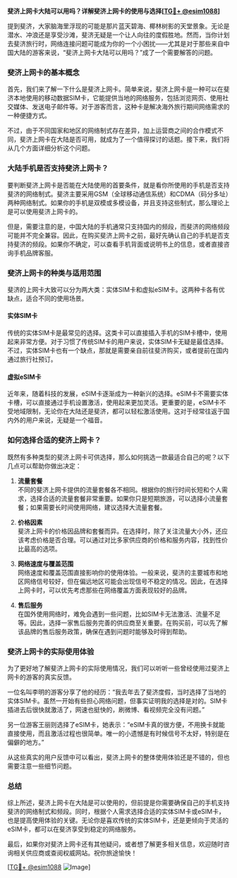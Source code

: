 **斐济上网卡大陆可以用吗？详解斐济上网卡的使用与选择[[TG💪+ @esim1088](https://t.me/s/esim1088)]**

提到斐济，大家脑海里浮现的可能是那片蓝天碧海、椰林树影的天堂景象。无论是潜水、冲浪还是享受沙滩，斐济无疑是一个让人向往的度假胜地。然而，当你计划去斐济旅行时，网络连接问题可能成为你的一个小困扰——尤其是对于那些来自中国大陆的游客来说，“斐济上网卡大陆可以用吗？”成了一个需要解答的问题。

### 斐济上网卡的基本概念

首先，我们来了解一下什么是斐济上网卡。简单来说，斐济上网卡是一种可以在斐济本地使用的移动数据SIM卡，它能提供当地的网络服务，包括浏览网页、使用社交媒体、发送电子邮件等。对于游客而言，这种卡是解决海外旅行期间网络需求的一种便捷方式。

不过，由于不同国家和地区的网络制式存在差异，加上运营商之间的合作模式不同，斐济上网卡在大陆是否可用，就成为了一个值得探讨的话题。接下来，我们将从几个方面详细分析这个问题。

### 大陆手机是否支持斐济上网卡？

要判断斐济上网卡是否能在大陆使用的首要条件，就是看你所使用的手机是否支持斐济的网络制式。斐济主要采用GSM（全球移动通信系统）和CDMA（码分多址）两种网络制式。如果你的手机是双模或多模设备，并且支持这些制式，那么理论上是可以使用斐济上网卡的。

但是，需要注意的是，中国大陆的手机通常只支持国内的频段，而斐济的网络频段可能并不完全兼容。因此，在购买斐济上网卡之前，最好先确认自己的手机是否支持斐济的频段。如果你不确定，可以查看手机背面或说明书上的信息，或者直接咨询手机品牌客服。

### 斐济上网卡的种类与适用范围

斐济的上网卡大致可以分为两大类：实体SIM卡和虚拟eSIM卡。这两种卡各有优缺点，适合不同的使用场景。

#### 实体SIM卡

传统的实体SIM卡是最常见的选择。这类卡可以直接插入手机的SIM卡槽中，使用起来非常方便。对于习惯了传统SIM卡的用户来说，实体SIM卡无疑是最佳选择。不过，实体SIM卡也有一个缺点，那就是需要亲自前往斐济购买，或者提前在国内通过旅行社预订。

#### 虚拟eSIM卡

近年来，随着科技的发展，eSIM卡逐渐成为一种新兴的选择。eSIM卡不需要实体卡槽，可以直接通过手机设置激活，使用起来更加灵活。更重要的是，eSIM卡不受地域限制，无论你在大陆还是斐济，都可以轻松激活使用。这对于经常往返于国内外的用户来说，无疑是一个福音。

### 如何选择合适的斐济上网卡？

既然有多种类型的斐济上网卡可供选择，那么如何挑选一款最适合自己的呢？以下几点可以帮助你做出决定：

1. **流量套餐**  
   不同的斐济上网卡提供的流量套餐各不相同。根据你的旅行时间长短和个人需求，选择合适的流量套餐非常重要。如果你只是短期旅游，可以选择小流量套餐；如果需要长时间使用网络，建议选择大流量套餐。

2. **价格因素**  
   斐济上网卡的价格因品牌和套餐而异。在选择时，除了关注流量大小外，还应该考虑价格是否合理。可以通过对比多家供应商的价格和服务内容，找到性价比最高的选项。

3. **网络速度与覆盖范围**  
   网络速度和覆盖范围直接影响你的使用体验。一般来说，斐济的主要城市和地区网络信号较好，但在偏远地区可能会出现信号不稳定的情况。因此，在选择上网卡时，可以优先考虑那些在网络覆盖方面表现较好的品牌。

4. **售后服务**  
   在国外使用网络时，难免会遇到一些问题，比如SIM卡无法激活、流量不足等。因此，选择一家售后服务完善的供应商至关重要。在购买前，可以先了解该品牌的售后服务政策，确保在遇到问题时能够及时得到帮助。

### 斐济上网卡的实际使用体验

为了更好地了解斐济上网卡的实际使用情况，我们可以听听一些曾经使用过斐济上网卡的游客的真实反馈。

一位名叫李明的游客分享了他的经历：“我去年去了斐济度假，当时选择了当地的实体SIM卡。虽然一开始有些担心网络问题，但事实证明我的选择是对的。SIM卡插进去后很快就激活了，网速也挺快的，刷微博、看视频完全没有问题。”

另一位游客王丽则选择了eSIM卡，她表示：“eSIM卡真的很方便，不用换卡就能直接使用，而且激活过程也很简单。唯一的小遗憾是有时候信号不太好，特别是在偏僻的地方。”

从这些真实的用户反馈中可以看出，斐济上网卡的整体使用体验还是不错的，但也需要注意一些细节问题。

### 总结

综上所述，斐济上网卡在大陆是可以使用的，但前提是你需要确保自己的手机支持斐济的网络制式和频段。同时，根据个人需求选择合适的实体SIM卡或eSIM卡，也是提高使用体验的关键。无论你是喜欢传统的实体SIM卡，还是更倾向于灵活的eSIM卡，都可以在斐济享受到稳定的网络服务。

最后，如果你对斐济上网卡还有其他疑问，或者想了解更多相关信息，欢迎随时咨询相关供应商或查阅权威网站。祝你旅途愉快！

[[TG💪+ @esim1088](https://t.me/s/esim1088) ![Image](https://i.postimg.cc/4NQfJmqS/Snipaste-2025-05-13-00-14-12.png)]